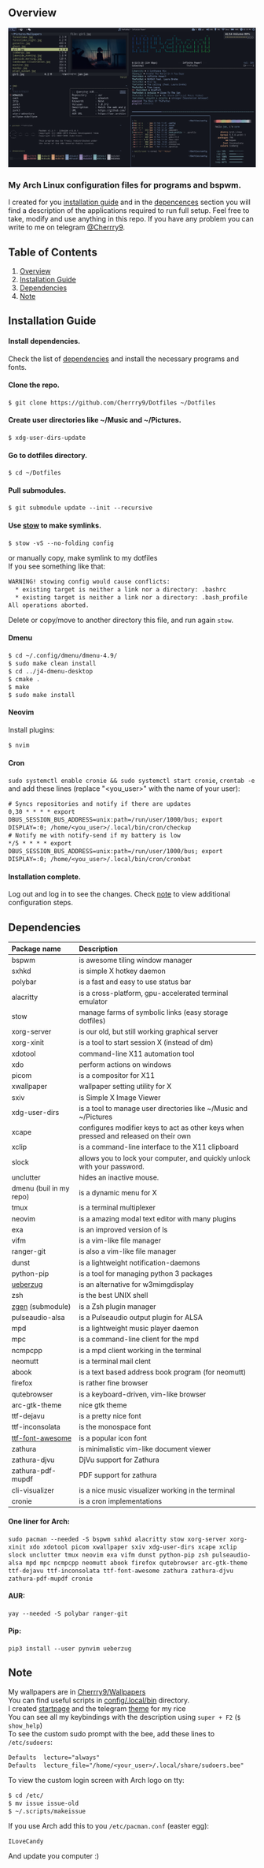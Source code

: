 ## Overview
![screenshot](screenshot.jpg)
### My Arch Linux configuration files for programs and bspwm.
I created for you [installation guide](#Installation-guide) and in the [depencences](#dependencies) section you will find a description of the applications required to run full setup. Feel free to take, modify and use anything in this repo. If you have any problem you can write to me on telegram [@Cherrry9](https://t.me/Cherrry9).
## Table of Contents
1. [Overview](#Overview)
1. [Installation Guide](#Installation-guide)
1. [Dependencies](#dependencies)
1. [Note](#note)
## Installation Guide
#### Install dependencies.
Check the list of [dependencies](#dependencies) and install the necessary programs and fonts.
#### Clone the repo.
```
$ git clone https://github.com/Cherrry9/Dotfiles ~/Dotfiles
```
#### Create user directories like ~/Music and ~/Pictures.
```
$ xdg-user-dirs-update
```
#### Go to dotfiles directory.
```
$ cd ~/Dotfiles
```
#### Pull submodules.
```
$ git submodule update --init --recursive
```
#### Use [stow](https://www.gnu.org/software/stow/) to make symlinks.
```
$ stow -vS --no-folding config
```
or manually copy, make symlink to my dotfiles<br/>
If you see something like that:
```
WARNING! stowing config would cause conflicts:
  * existing target is neither a link nor a directory: .bashrc
  * existing target is neither a link nor a directory: .bash_profile
All operations aborted.
```
Delete or copy/move to another directory this file, and run again `stow`.
#### Dmenu
```
$ cd ~/.config/dmenu/dmenu-4.9/
$ sudo make clean install
$ cd ../j4-dmenu-desktop
$ cmake .
$ make
$ sudo make install
```
#### Neovim
Install plugins:
```
$ nvim
```
#### Cron
`sudo systemctl enable cronie && sudo systemctl start cronie`, `crontab -e` and add these lines (replace "<you_user>" with the name of your user):
```
# Syncs repositories and notify if there are updates
0,30 * * * * export DBUS_SESSION_BUS_ADDRESS=unix:path=/run/user/1000/bus; export DISPLAY=:0; /home/<you_user>/.local/bin/cron/checkup
# Notify me with notify-send if my battery is low
*/5 * * * * export DBUS_SESSION_BUS_ADDRESS=unix:path=/run/user/1000/bus; export DISPLAY=:0; /home/<you_user>/.local/bin/cron/cronbat
```

#### Installation complete.
Log out and log in to see the changes. Check [note](#note) to view additional configuration steps.
## Dependencies
Package name | Description
:--- | :---
bspwm | is awesome tiling window manager
sxhkd | is simple X hotkey daemon
polybar | is a fast and easy to use status bar
alacritty | is a cross-platform, gpu-accelerated terminal emulator
stow | manage farms of symbolic links (easy storage dotfiles)
xorg-server | is our old, but still working graphical server
xorg-xinit | is a tool to start session X (instead of dm)
xdotool | command-line X11 automation tool
xdo | perform actions on windows
picom | is a compositor for X11
xwallpaper | wallpaper setting utility for X
sxiv | is Simple X Image Viewer
xdg-user-dirs |	is a tool to manage user directories like ~/Music and ~/Pictures
xcape | configures modifier keys to act as other keys when pressed and released on their own
xclip | is a command-line interface to the X11 clipboard
slock | allows you to lock your computer, and quickly unlock with your password.
unclutter | hides an inactive mouse.
dmenu (buil in my repo) | is a dynamic menu for X
tmux | is a terminal multiplexer
neovim | is a amazing modal text editor with many plugins
exa | is an improved version of ls
vifm | is a vim-like file manager
ranger-git | is also a vim-like file manager
dunst | is a lightweight notification-daemons
python-pip | is a tool for managing python 3 packages
[ueberzug] | is an alternative for w3mimgdisplay
zsh | is the best UNIX shell
[zgen] (submodule) | is a Zsh plugin manager
pulseaudio-alsa | is a Pulseaudio output plugin for ALSA
mpd | is a lightweight music player daemon
mpc | is a command-line client for the mpd
ncmpcpp | is a mpd client working in the terminal
neomutt | is a terminal mail clent
abook | is a text based address book program (for neomutt)
firefox | is rather fine browser
qutebrowser | is a keyboard-driven, vim-like browser
arc-gtk-theme | nice gtk theme
ttf-dejavu | is a pretty nice font
ttf-inconsolata | is the monospace font
[ttf-font-awesome] | is a popular icon font
zathura | is minimalistic vim-like document viewer
zathura-djvu | DjVu support for Zathura
zathura-pdf-mupdf | PDF support for zathura
cli-visualizer | is a nice music visualizer working in the terminal
cronie | is a cron implementations

#### One liner for Arch:
```
sudo pacman --needed -S bspwm sxhkd alacritty stow xorg-server xorg-xinit xdo xdotool picom xwallpaper sxiv xdg-user-dirs xcape xclip slock unclutter tmux neovim exa vifm dunst python-pip zsh pulseaudio-alsa mpd mpc ncmpcpp neomutt abook firefox qutebrowser arc-gtk-theme ttf-dejavu ttf-inconsolata ttf-font-awesome zathura zathura-djvu zathura-pdf-mupdf cronie
```
#### AUR:
```
yay --needed -S polybar ranger-git
```
#### Pip:
```
pip3 install --user pynvim ueberzug
```
[ueberzug]: https://github.com/seebye/ueberzug
[ttf-font-awesome]: https://fontawesome.com/download
[zgen]: https://github.com/tarjoilija/zgen
## Note
My wallpapers are in [Cherrry9/Wallpapers](https://github.com/Cherrry9/Wallpapers)<br>
You can find useful scripts in [config/.local/bin](config/.local/bin) directory.<br>
I created [startpage](https://github.com/Cherrry9/startpage) and the telegram [theme](config/.local/share/TelegramDesktop/Iceberg.tdesktop-theme) for my rice<br>
You can see all my keybindings with the description using `super + F2` (`$ show_help`)<br>
To see the custom sudo prompt with the bee, add these lines to `/etc/sudoers`:
```
Defaults  lecture="always"
Defaults  lecture_file="/home/<your_user>/.local/share/sudoers.bee"
```
To view the custom login screen with Arch logo on tty:
```
$ cd /etc/
$ mv issue issue-old
$ ~/.scripts/makeissue
```
If you use Arch add this to you `/etc/pacman.conf` (easter egg):
```
ILoveCandy
```
And update you computer :)
